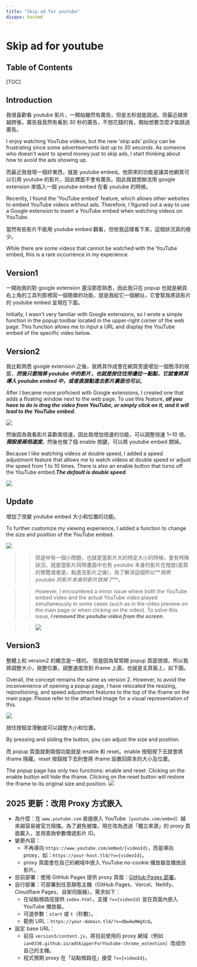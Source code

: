 ```yaml
---
title: "Skip ad for youtube"
disqus: hackmd
---
```


# Skip ad for youtube

## Table of Contents

[TOC]

## Introduction

我很喜歡看 youtube 影片，一開始雖然有廣告，但是五秒就能跳過。但最近越來越誇張，廣告我竟然有看到 30 秒的廣告，不想花錢的我，開始想要怎麼才能跳過廣告。

I enjoy watching YouTube videos, but the new 'skip ads' policy can be frustrating since some advertisements last up to 30 seconds. As someone who doesn't want to spend money just to skip ads, I start thinking about how to avoid the ads showing up.

而最近我發現一個好東西，就是 youtube embed。他原來的功能是讓其他網頁可以引用 youtube 的影片，因此裡面不會有廣告。因此我就想辦法用 google extension 來插入一個 youtube embed 在看 youtube 的時候。

Recently, I found the ‘YouTube embed’ feature, which allows other websites to embed YouTube videos without ads. Therefore, I figured out a way to use a Google extension to insert a YouTube embed when watching videos on YouTube.

當然有些影片不能用 youtube embed 觀看，但依我這樣看下來，這個狀況真的極少。

While there are some videos that cannot be watched with the YouTube embed, this is a rare occurrence in my experience.

## Version1

一開始我的對 google extension 還沒那麼熟悉，因此我只在 popup 也就是網頁右上角的工具列那裡寫一個簡單的功能，就是我給它一個網址，它會幫我將該影片的 youtube embed 呈現在下面。

Initially, I wasn't very familiar with Google extensions, so I wrote a simple function in the popup toolbar located in the upper-right corner of the web page. This function allows me to input a URL and display the YouTube embed of the specific video below.

## Version2

我比較熟悉 google extension 之後，我將其作成會在網頁旁邊增加一個懸浮的視窗，**_然後只要拖移 youtube 中的影片，也就是按住往旁邊拉一點點，它就會將其導入 youtube embed 中，或者直接點進去影片裏面也可以_**。

After I became more proficient with Google extensions, I created one that adds a floating window next to the web page. To use this feature, **_all you have to do is drag the video from YouTube, or simply click on it, and it will lead to the YouTube embed_**.

![](https://i.imgur.com/6SUCpYX.jpg)

然後因為我看影片喜歡兩倍速，因此我增加倍速的功能，可以調整倍速 1~10 倍。**_預設是兩倍速度_**。然後也做了個 enable 按鍵，可以將 youtube embed 關掉。

Because I like watching videos at double speed, I added a speed adjustment feature that allows me to watch videos at double speed or adjust the speed from 1 to 10 times. There is also an enable button that turns off the YouTube embed.**_The default is double speed_**.

![](https://i.imgur.com/TaXq3jh.png)

## Update

增加了改變 youtube embed 大小和位置的功能。

To further customize my viewing experience, I added a function to change the size and position of the YouTube embed.

![](https://i.imgur.com/s1TbhEO.png)

> > 但途中有一個小問題，也就是當影片大的特定大小的時候，會有特殊狀況，就是當影片同時畫面中也有 youtube 本身的影片在撥放(首頁的預覽或者是，點進去影片之後)，為了解決這個所以**_我將 youtube 的影片本身的影片拔掉了_**。

> > However, I encountered a minor issue where both the YouTube embed video and the actual YouTube video played simultaneously in some cases (such as in the video preview on the main page or when clicking on the video). To solve this issue, **_I removed the youtube video from the screen_**.

> > ![](https://i.imgur.com/MlDFuxj.png)

## Version3

整體上和 version2 的概念是一樣的。
但是因為常常開 popup 頁面很煩，所以我將調整大小，挑整位置，調整速度改到 iframe 上面，也就是主頁面上，如下圖。

Overall, the concept remains the same as version 2. However, to avoid the inconvenience of opening a popup page, I have relocated the resizing, repositioning, and speed adjustment features to the top of the iframe on the main page. Please refer to the attached image for a visual representation of this.

![](https://i.imgur.com/lIndWkG.png)

按住按鈕並滑動就可以調整大小和位置。

By pressing and sliding the button, you can adjust the size and position.

而 popup 頁面就剩兩個功能就是 enable 和 reset。enable 按鈕按下去就會將 iframe 隱藏。reset 按鈕按下去則會將 iframe 設置回原本的大小及位置。

The popup page has only two functions: enable and reset. Clicking on the enable button will hide the iframe. Clicking on the reset button will restore the iframe to its original size and position.
![](https://i.imgur.com/x5GDg6Q.png)


## 2025 更新：改用 Proxy 方式嵌入

- 為什麼：在 `www.youtube.com` 直接嵌入 YouTube（`youtube.com/embed`）越來越容易被官方阻擋。為了避免被擋，現在改為透過「獨立來源」的 proxy 頁面載入，並用查詢參數傳遞影片 ID。
- 變更內容：
  - 不再導向 `https://www.youtube.com/embed/{videoId}`，而是導向 proxy，如：`https://your-host.tld/?v={videoId}`。
  - proxy 頁面會在自己的網域中嵌入 YouTube no-cookie 播放器並播放該影片。
- 目前部署：使用 GitHub Pages 提供 proxy 頁面：[GitHub Pages 部署](https://ian0336.github.io/adSkipperForYoutube-chrome_extention)。
- 自行部署：可部署到任意靜態主機（GitHub Pages、Vercel、Netlify、Cloudflare Pages、自架伺服器）。需求如下：
  - 在站點根路徑提供 `index.html`，支援 `?v={videoId}` 並在頁面內嵌入 YouTube 播放器。
  - 可選參數：`start` 或 `t`（秒數）。
  - 範例 URL：`https://your-domain.tld/?v=dQw4w9WgXcQ`。
- 設定 base URL：
  - 前往 `version3/content.js`，將目前使用的 proxy 網域（例如 `ian0336.github.io/adSkipperForYoutube-chrome_extention`）改成你自己的主機。
  - 程式預期 proxy 在「站點根路徑」接受 `?v={videoId}`。